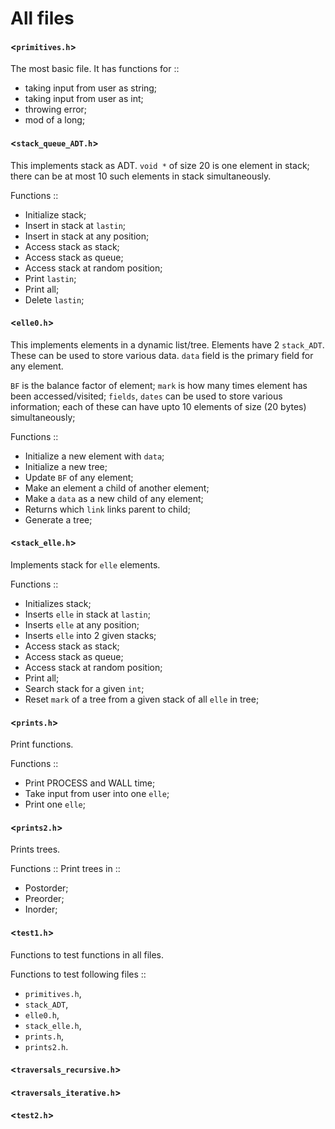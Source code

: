 # All files

#### <`primitives.h`>
The most basic file. It has functions for ::
- taking input from user as string;
- taking input from user as int;
- throwing error;
- mod of a long;




#### <`stack_queue_ADT.h`>
This implements stack as ADT. `void *` of size 
20 is one element in stack; there can be at 
most 10 such elements in stack simultaneously.

Functions ::
- Initialize stack;
- Insert in stack at `lastin`;
- Insert in stack at any position;
- Access stack as stack;
- Access stack as queue;
- Access stack at random position;
- Print `lastin`;
- Print all;
- Delete `lastin`;




#### <`elle0.h`>
This implements elements in a dynamic 
list/tree. Elements have 2 `stack_ADT`. These 
can be used to store various data. `data` 
field is the primary field for any element.

`BF` is the balance factor of element;
`mark` is how many times element has been 
accessed/visited;
`fields`, `dates` can be used to store various 
information; each of these can have upto 10 
elements of size (20 bytes) simultaneously;


Functions ::
- Initialize a new element with `data`;
- Initialize a new tree;
- Update `BF` of any element;
- Make an element a child of another element;
- Make a `data` as a new child of any element;
- Returns which `link` links parent to child;
- Generate a tree;




#### <`stack_elle.h`>
Implements stack for `elle` elements.

Functions ::
- Initializes stack;
- Inserts `elle` in stack at `lastin`;
- Inserts `elle` at any position;
- Inserts `elle` into 2 given stacks;
- Access stack as stack;
- Access stack as queue;
- Access stack at random position;
- Print all;
- Search stack for a given `int`;
- Reset `mark` of a tree from a given stack of 
  all 
  `elle` in tree;




#### <`prints.h`>
Print functions.

Functions ::
- Print PROCESS and WALL time;
- Take input from user into one `elle`; 
- Print one `elle`;




#### <`prints2.h`>
Prints trees.

Functions ::
Print trees in ::
- Postorder;
- Preorder;
- Inorder;




#### <`test1.h`>
Functions to test functions in all files.

Functions to test following files ::
- `primitives.h`,
- `stack_ADT`,
- `elle0.h`,
- `stack_elle.h`,
- `prints.h`,
- `prints2.h`.




#### <`traversals_recursive.h`>


#### <`traversals_iterative.h`>


#### <`test2.h`>
